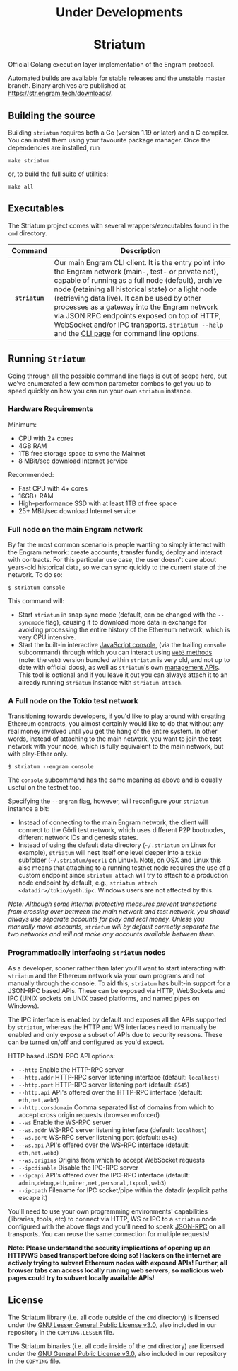 <h1 align="center"><strong>Under Developments</strong></h1>

<h1 align="center"><strong>Striatum</strong></h1>
Official Golang execution layer implementation of the Engram protocol. 

Automated builds are available for stable releases and the unstable master branch. Binary
archives are published at https://str.engram.tech/downloads/.

## Building the source

Building `striatum` requires both a Go (version 1.19 or later) and a C compiler. You can install
them using your favourite package manager. Once the dependencies are installed, run

```shell
make striatum
```

or, to build the full suite of utilities:

```shell
make all
```

## Executables

The Striatum project comes with several wrappers/executables found in the `cmd`
directory.

|  Command   | Description                                                                                                                                                                                                                                                                                                                                                                                                                                                                                                                        |
| :--------: | ---------------------------------------------------------------------------------------------------------------------------------------------------------------------------------------------------------------------------------------------------------------------------------------------------------------------------------------------------------------------------------------------------------------------------------------------------------------------------------------------------------------------------------- |
| **`striatum`** | Our main Engram CLI client. It is the entry point into the Engram network (main-, test- or private net), capable of running as a full node (default), archive node (retaining all historical state) or a light node (retrieving data live). It can be used by other processes as a gateway into the Engram network via JSON RPC endpoints exposed on top of HTTP, WebSocket and/or IPC transports. `striatum --help` and the [CLI page]() for command line options.

## Running `Striatum`

Going through all the possible command line flags is out of scope here,
but we've enumerated a few common parameter combos to get you up to speed quickly
on how you can run your own `striatum` instance.

### Hardware Requirements

Minimum:

* CPU with 2+ cores
* 4GB RAM
* 1TB free storage space to sync the Mainnet
* 8 MBit/sec download Internet service

Recommended:

* Fast CPU with 4+ cores
* 16GB+ RAM
* High-performance SSD with at least 1TB of free space
* 25+ MBit/sec download Internet service

### Full node on the main Engram network

By far the most common scenario is people wanting to simply interact with the Engram
network: create accounts; transfer funds; deploy and interact with contracts. For this
particular use case, the user doesn't care about years-old historical data, so we can
sync quickly to the current state of the network. To do so:

```shell
$ striatum console
```

This command will:
 * Start `striatum` in snap sync mode (default, can be changed with the `--syncmode` flag),
   causing it to download more data in exchange for avoiding processing the entire history
   of the Ethereum network, which is very CPU intensive.
 * Start the built-in interactive [JavaScript console](),
   (via the trailing `console` subcommand) through which you can interact using [`web3` methods](https://github.com/ChainSafe/web3.js/blob/0.20.7/DOCUMENTATION.md) 
   (note: the `web3` version bundled within `striatum` is very old, and not up to date with official docs),
   as well as `striatum`'s own [management APIs](https://geth.ethereum.org/docs/interacting-with-geth/rpc).
   This tool is optional and if you leave it out you can always attach it to an already running
   `striatum` instance with `striatum attach`.

### A Full node on the Tokio test network

Transitioning towards developers, if you'd like to play around with creating Ethereum
contracts, you almost certainly would like to do that without any real money involved until
you get the hang of the entire system. In other words, instead of attaching to the main
network, you want to join the **test** network with your node, which is fully equivalent to
the main network, but with play-Ether only.

```shell
$ striatum --engram console
```

The `console` subcommand has the same meaning as above and is equally
useful on the testnet too.

Specifying the `--engram` flag, however, will reconfigure your `striatum` instance a bit:

 * Instead of connecting to the main Engram network, the client will connect to the Görli
   test network, which uses different P2P bootnodes, different network IDs and genesis
   states.
 * Instead of using the default data directory (`~/.striatum` on Linux for example), `striatum`
   will nest itself one level deeper into a `tokio` subfolder (`~/.striatum/goerli` on
   Linux). Note, on OSX and Linux this also means that attaching to a running testnet node
   requires the use of a custom endpoint since `striatum attach` will try to attach to a
   production node endpoint by default, e.g.,
   `striatum attach <datadir>/tokio/geth.ipc`. Windows users are not affected by
   this.

*Note: Although some internal protective measures prevent transactions from
crossing over between the main network and test network, you should always
use separate accounts for play and real money. Unless you manually move
accounts, `striatum` will by default correctly separate the two networks and will not make any
accounts available between them.*

### Programmatically interfacing `striatum` nodes

As a developer, sooner rather than later you'll want to start interacting with `striatum` and the
Ethereum network via your own programs and not manually through the console. To aid
this, `striatum` has built-in support for a JSON-RPC based APIs.
These can be exposed via HTTP, WebSockets and IPC (UNIX sockets on UNIX based
platforms, and named pipes on Windows).

The IPC interface is enabled by default and exposes all the APIs supported by `striatum`,
whereas the HTTP and WS interfaces need to manually be enabled and only expose a
subset of APIs due to security reasons. These can be turned on/off and configured as
you'd expect.

HTTP based JSON-RPC API options:

  * `--http` Enable the HTTP-RPC server
  * `--http.addr` HTTP-RPC server listening interface (default: `localhost`)
  * `--http.port` HTTP-RPC server listening port (default: `8545`)
  * `--http.api` API's offered over the HTTP-RPC interface (default: `eth,net,web3`)
  * `--http.corsdomain` Comma separated list of domains from which to accept cross origin requests (browser enforced)
  * `--ws` Enable the WS-RPC server
  * `--ws.addr` WS-RPC server listening interface (default: `localhost`)
  * `--ws.port` WS-RPC server listening port (default: `8546`)
  * `--ws.api` API's offered over the WS-RPC interface (default: `eth,net,web3`)
  * `--ws.origins` Origins from which to accept WebSocket requests
  * `--ipcdisable` Disable the IPC-RPC server
  * `--ipcapi` API's offered over the IPC-RPC interface (default: `admin,debug,eth,miner,net,personal,txpool,web3`)
  * `--ipcpath` Filename for IPC socket/pipe within the datadir (explicit paths escape it)

You'll need to use your own programming environments' capabilities (libraries, tools, etc) to
connect via HTTP, WS or IPC to a `striatum` node configured with the above flags and you'll
need to speak [JSON-RPC](https://www.jsonrpc.org/specification) on all transports. You
can reuse the same connection for multiple requests!

**Note: Please understand the security implications of opening up an HTTP/WS based
transport before doing so! Hackers on the internet are actively trying to subvert
Ethereum nodes with exposed APIs! Further, all browser tabs can access locally
running web servers, so malicious web pages could try to subvert locally available
APIs!**

## License

The Striatum library (i.e. all code outside of the `cmd` directory) is licensed under the
[GNU Lesser General Public License v3.0](https://www.gnu.org/licenses/lgpl-3.0.en.html),
also included in our repository in the `COPYING.LESSER` file.

The Striatum binaries (i.e. all code inside of the `cmd` directory) are licensed under the
[GNU General Public License v3.0](https://www.gnu.org/licenses/gpl-3.0.en.html), also
included in our repository in the `COPYING` file.
